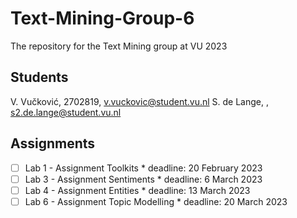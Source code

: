 # Text-Mining-Group-6
The repository for the Text Mining group at VU 2023

## Students

V. Vučković, 2702819, v.vuckovic@student.vu.nl
S. de Lange, , s2.de.lange@student.vu.nl

## Assignments

- [ ] Lab 1 - Assignment Toolkits
		* deadline: 20 February 2023
- [ ] Lab 3 - Assignment Sentiments
		* deadline: 6 March 2023
- [ ] Lab 4 - Assignment Entities
		* deadline: 13 March 2023
- [ ] Lab 6 - Assignment Topic Modelling
		* deadline: 20 March 2023